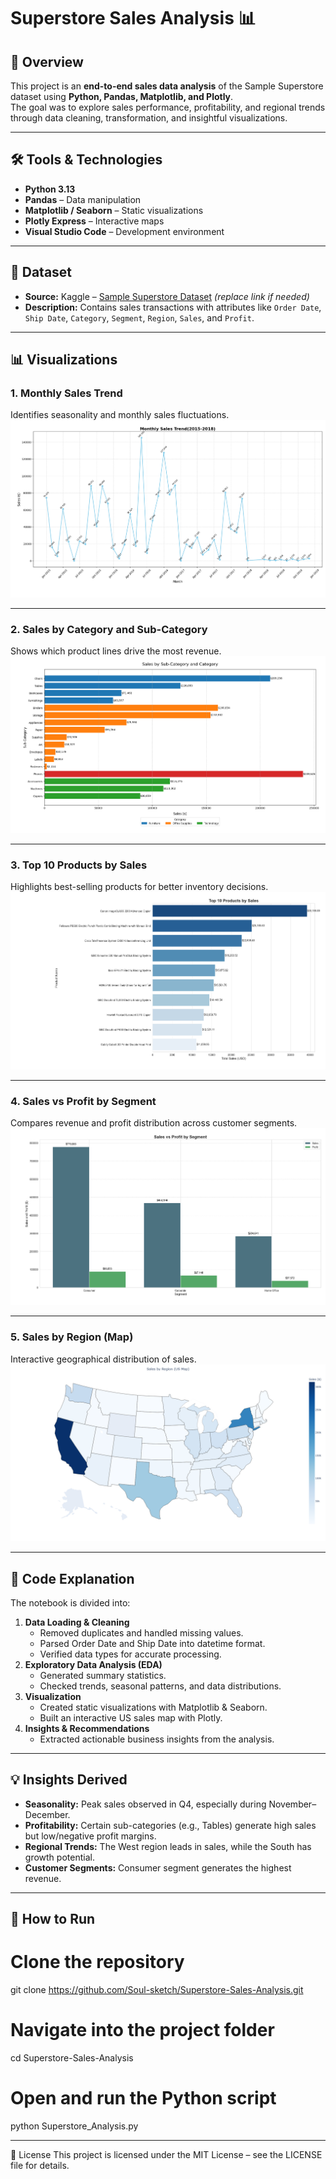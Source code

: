 # Superstore Sales Analysis 📊

## 📌 Overview
This project is an **end-to-end sales data analysis** of the Sample Superstore dataset using **Python, Pandas, Matplotlib, and Plotly**.  
The goal was to explore sales performance, profitability, and regional trends through data cleaning, transformation, and insightful visualizations.

---

## 🛠 Tools & Technologies
- **Python 3.13**
- **Pandas** – Data manipulation
- **Matplotlib / Seaborn** – Static visualizations
- **Plotly Express** – Interactive maps
- **Visual Studio Code** – Development environment

---

## 📂 Dataset
- **Source:** Kaggle – [Sample Superstore Dataset](https://www.kaggle.com/datasets/blank/sample-superstore) *(replace link if needed)*
- **Description:** Contains sales transactions with attributes like `Order Date`, `Ship Date`, `Category`, `Segment`, `Region`, `Sales`, and `Profit`.

---

## 📊 Visualizations

### 1. Monthly Sales Trend
Identifies seasonality and monthly sales fluctuations.  
![Monthly Sales Trend](https://github.com/Soul-sketch/Superstore-Sales-Analysis/blob/main/Images/Monthly%20Sales%20Trend(2015-2018).png)

---

### 2. Sales by Category and Sub-Category
Shows which product lines drive the most revenue.  
![Sales by Category](https://github.com/Soul-sketch/Superstore-Sales-Analysis/blob/main/Images/Sales%20by%20Sub-Category%20and%20Category.png)

---

### 3. Top 10 Products by Sales
Highlights best-selling products for better inventory decisions.  
![Top Products](https://github.com/Soul-sketch/Superstore-Sales-Analysis/blob/main/Images/Top%2010%20Products%20by%20Sales.png)

---

### 4. Sales vs Profit by Segment
Compares revenue and profit distribution across customer segments.  
![Sales vs Profit by Segment](https://github.com/Soul-sketch/Superstore-Sales-Analysis/blob/main/Images/Sales%20vs%20Profit%20by%20Segment.png)

---

### 5. Sales by Region (Map)
Interactive geographical distribution of sales.  
![Sales by Region](https://github.com/Soul-sketch/Superstore-Sales-Analysis/blob/main/Images/Sales%20by%20region_Map.png)

---

## 📜 Code Explanation
The notebook is divided into:
1. **Data Loading & Cleaning**
   * Removed duplicates and handled missing values.
   * Parsed Order Date and Ship Date into datetime format.
   * Verified data types for accurate processing.
2. **Exploratory Data Analysis (EDA)**
   * Generated summary statistics.
   * Checked trends, seasonal patterns, and data distributions.
3. **Visualization**
   * Created static visualizations with Matplotlib & Seaborn.
   * Built an interactive US sales map with Plotly.
4. **Insights & Recommendations**
   * Extracted actionable business insights from the analysis.
---

## 💡 Insights Derived
- **Seasonality:** Peak sales observed in Q4, especially during November–December.
- **Profitability:** Certain sub-categories (e.g., Tables) generate high sales but low/negative profit margins.
- **Regional Trends:** The West region leads in sales, while the South has growth potential.
- **Customer Segments:** Consumer segment generates the highest revenue.

---

## 📌 How to Run
# Clone the repository
git clone https://github.com/Soul-sketch/Superstore-Sales-Analysis.git

# Navigate into the project folder
cd Superstore-Sales-Analysis

# Open and run the Python script
python Superstore_Analysis.py

---

📜 License
This project is licensed under the MIT License – see the LICENSE file for details.
